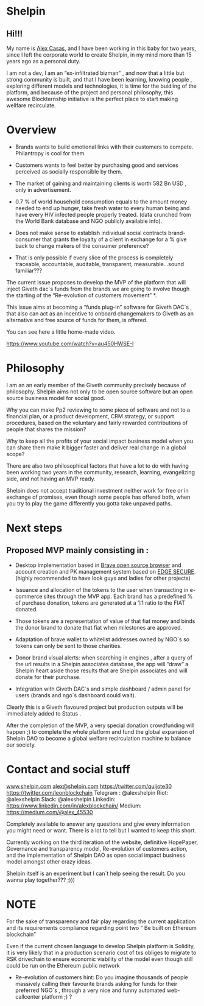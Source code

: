 # Shelpin

## Hi!!! 

My name is [Alex Casas](https://www.linkedin.com/in/alexblockchain/), and I have been working in this baby for two years, since I left the corporate world to create Shelpin, in my mind more than 15 years ago as a personal duty. 

I am not a dev, I am an “ex-infiltrated bizman" , and now that a little but strong community is built, and that I have been learning, knowing people , exploring different models and technologies,  it is time for the buidling of the platform, and because of the project and personal philosophy, this awesome Blockternship initiative is the perfect place to start making wellfare recirculate.

# Overview

* Brands wants to build emotional links with their customers to compete. Philantropy is cool for them. 

* Customers wants to feel better by purchasing good and services perceived as socially responsible by them. 

* The market of gaining and maintaining clients is worth 582 Bn USD , only in advertisement.

* 0.7 % of world household consumption equals to the amount money needed to end up hunger, take fresh water to every human being and have every HIV infected people properly treated. (data crunched from the World Bank database and NGO publicly available info).

* Does not make sense to establish individual social contracts brand-consumer that grants the loyalty of a client in exchange for a % give back to change makers of the consumer preference? 

* That is only possible if every slice of the process is completely traceable, accountable, auditable, transparent, measurable…sound familiar??? 

The current issue proposes to develop the MVP of the platform that will inject Giveth dac´s funds from the brands we are going to involve though the starting of the “Re-evolution of customers movement” *. 

This issue aims at becoming a “funds plug-in” software for Giveth DAC´s , that also can act as an incentive to onboard changemakers to Giveth as an alternative and free source of funds for them, is offered.

You can see here a little home-made video. 

https://www.youtube.com/watch?v=au450HWSE-I

# Philosophy

I am an an early member of the Giveth community precisely because of philosophy. Shelpin aims not only to be open source software but an open source business model for social good. 

Why you can make Pp2 reviewing to some piece of software and not to a financial plan, or a product development, CRM strategy, or support procedures, based on the voluntary and fairly rewarded contributions of people that shares the mission? 

Why to keep all the profits of your social impact business model when you can share them make it bigger faster and deliver real change in a global scope?

There are also two philosophical factors that have a lot to do with having been working two years in the community, research, learning, evangelizing side, and not having an MVP ready.  

Shelpin does not accept traditional investment neither work for free or in exchange of promises, even though some people has offered both, when you try to play the game differently you gotta take unpaved paths. 

# Next steps

## Proposed MVP mainly consisting in : 

* Desktop implementation based in [Brave open source browser](https://github.com/brave/browser-laptop) and account creation and PK management system based on [EDGE SECURE](https://github.com/EdgeApp/edge-core-js). (highly recommended to have look guys and ladies for other projects) 

* Issuance and allocation of the tokens to the user when transacting in e-commerce sites through the MVP app. Each brand has a predefined % of purchase donation, tokens are generated at a 1:1 ratio to the FIAT donated. 

* Those tokens are a representation of value of that fiat money and binds the donor brand to donate that fiat when milestones are approved. 

* Adaptation of brave wallet to whitelist addresses owned by NGO´s so tokens can only be sent to those charities.
 
* Donor brand visual alerts: when searching in engines , after a query of the url results in a Shelpin associates database, the app will “draw” a Shelpin heart aside those results that are Shelpin associates and will donate for their purchase. 

* Integration with Giveth DAC´s and simple dashboard / admin panel for users (brands and ngo´s dashboard could wait).

Clearly this is a Giveth flavoured project but production outputs will be immediately added to Status .

After the completion of the MVP, a very special donation crowdfunding will happen ;) to complete the whole platform and fund the global expansion of Shelpin DAO to become a global welfare recirculation machine to balance our society.

# Contact and social stuff 

www.shelpin.com
alex@shelpin.com
https://twitter.com/quijote30
https://twitter.com/leonblockchain
Telegram : @alexshelpin 
Riot: @alexshelpin
Slack: @alexshelpin
Linkedin: https://www.linkedin.com/in/alexblockchain/
Medium: https://medium.com/@alex_45530

Completely available to answer any questions and give every information you might need or want. There is a lot to tell but I wanted to keep this short. 

Currently working on the third iteration of the website, definitive HopePaper, Governance and transparency model, Re-evolution of customers action, and the implementation of Shelpin DAO as open social impact business model amongst other crazy ideas. 

Shelpin itself is an experiment but I can´t help seeing the result. Do you wanna play together??? ;)))   


# NOTE

For the sake of transparency and fair play regarding the current application and its requirements compliance regarding point two “ Be built on Ethereum blockchain” 

Even if the current chosen language to develop Shelpin platform is Solidity, it is very likely that in a production scenario cost of txs obliges to migrate to RSK drivechain to ensure economic viability of the model even though still could be run on the Ethereum public network  


* Re-evolution of customers hint: 
Do you imagine thousands of people massively calling their favourite brands asking for funds for their preferred NGO´s ,  through a very nice and funny automated web-callcenter platform ;) ?



